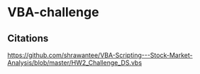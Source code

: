 # VBA-challenge

## Citations

https://github.com/shrawantee/VBA-Scripting---Stock-Market-Analysis/blob/master/HW2_Challenge_DS.vbs
